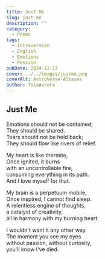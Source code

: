 ```yaml
---
title: Just Me
slug: just-me
description: ""
category:
  - Poems
tags:
  - Introversion
  - English
  - Emotions
  - Passion
pubDate: 2024-12-13
cover: ../../images/justme.png
coverAlt: AstroVerse-Aliases
author: TiiaAurora
---
```


## Just Me

Emotions should not be contained;<br/>
They should be shared.<br/>
Tears should not be held back;<br/>
They should flow like rivers of relief.<br/>

My heart is like thermite,<br/>
Once ignited, it burns<br/>
with an uncontrollable fire,<br/>
consuming everything in its path.<br/>
And I love myself for that.<br/>

My brain is a perpetuum mobile,<br/>
Once inspired, I cannot find sleep.<br/>
A relentless engine of thoughts,<br/>
a catalyst of creativity,<br/>
all in harmony with my burning heart.<br/>

I wouldn't want it any other way.<br/>
The moment you see my eyes<br/>
without passion, without curiosity,<br/>
you'll know I've died.<br/>
